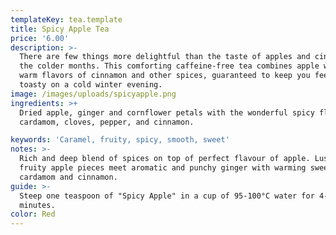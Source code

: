 ```yaml
---
templateKey: tea.template
title: Spicy Apple Tea
price: '6.00'
description: >-
  There are few things more delightful than the taste of apples and cinnamon in
  the colder months. This comforting caffeine-free tea combines apple with the
  warm flavors of cinnamon and other spices, guaranteed to keep you feeling
  toasty on a cold winter evening.
image: /images/uploads/spicyapple.png
ingredients: >+
  Dried apple, ginger and cornflower petals with the wonderful spicy flavours of
  cardamom, cloves, pepper, and cinnamon.

keywords: 'Caramel, fruity, spicy, smooth, sweet'
notes: >-
  Rich and deep blend of spices on top of perfect flavour of apple. Lusciously
  fruity apple pieces meet aromatic and punchy ginger with warming sweetness of
  cardamom and cinnamon. 
guide: >-
  Steep one teaspoon of "Spicy Apple" in a cup of 95-100°C water for 4-6
  minutes.
color: Red
---
```


